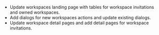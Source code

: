 - Update workspaces landing page with tables for workspace invitations and owned workspaces.
- Add dialogs for new workspaces actions and update existing dialogs.
- Update workspace detail pages and add detail pages for workspace invitations.